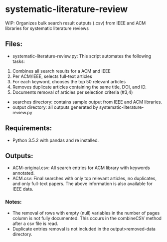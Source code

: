 # systematic-literature-review
WIP: Organizes bulk search result outputs (.csv) from IEEE and ACM libraries for systematic literature reviews

## Files:
- systematic-literature-review.py: This script automates the following tasks:
1. Combines all search results for a ACM and IEEE
2. Per ACM/IEEE, selects full-text articles
3. For each keyword, chooses the top 50 relevant articles
4. Removes duplicate articles containing the same title, DOI, and ID.
5. Documents removal of articles per selection criteria (#3,4)

- searches directory: contains sample output from IEEE and ACM libraries.
- output directory: all outputs generated by systematic-literature-review.py

## Requirements:
- Python 3.5.2 with pandas and re installed.

## Outputs:
- ACM-original.csv: All search entries for ACM library with keywords annotated.
- ACM.csv: Final searches with only top relevant articles, no duplicates, and only full-text papers.
The above information is also available for IEEE data.

### Notes:
- The removal of rows with empty (null) variables in the number of pages column is not fully documented. This occurs in the combineCSV method after a csv file is read. 
- Duplicate entries removal is not included in the output>removed-data directory.
